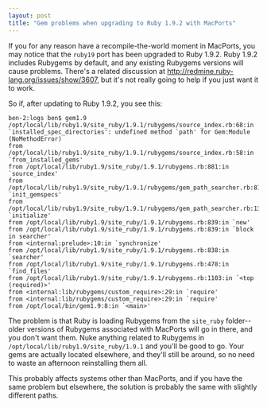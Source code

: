 ```yaml
---
layout: post
title: "Gem problems when upgrading to Ruby 1.9.2 with MacPorts"
---
```

If you for any reason have a recompile-the-world moment in MacPorts, you may notice that the `ruby19` port has been upgraded to Ruby 1.9.2.  Ruby 1.9.2 includes Rubygems by default, and any existing Rubygems versions will cause problems.  There's a related discussion at <http://redmine.ruby-lang.org/issues/show/3607>, but it's not really going to help if you just want it to work.

So if, after updating to Ruby 1.9.2, you see this:

    ben-2:logs ben$ gem1.9
    /opt/local/lib/ruby1.9/site_ruby/1.9.1/rubygems/source_index.rb:68:in `installed_spec_directories': undefined method `path' for Gem:Module (NoMethodError)
    from /opt/local/lib/ruby1.9/site_ruby/1.9.1/rubygems/source_index.rb:58:in `from_installed_gems'
    from /opt/local/lib/ruby1.9/site_ruby/1.9.1/rubygems.rb:881:in `source_index'
    from /opt/local/lib/ruby1.9/site_ruby/1.9.1/rubygems/gem_path_searcher.rb:81:in `init_gemspecs'
    from /opt/local/lib/ruby1.9/site_ruby/1.9.1/rubygems/gem_path_searcher.rb:13:in `initialize'
    from /opt/local/lib/ruby1.9/site_ruby/1.9.1/rubygems.rb:839:in `new'
    from /opt/local/lib/ruby1.9/site_ruby/1.9.1/rubygems.rb:839:in `block in searcher'
    from <internal:prelude>:10:in `synchronize'
    from /opt/local/lib/ruby1.9/site_ruby/1.9.1/rubygems.rb:838:in `searcher'
    from /opt/local/lib/ruby1.9/site_ruby/1.9.1/rubygems.rb:478:in `find_files'
    from /opt/local/lib/ruby1.9/site_ruby/1.9.1/rubygems.rb:1103:in `<top (required)>'
    from <internal:lib/rubygems/custom_require>:29:in `require'
    from <internal:lib/rubygems/custom_require>:29:in `require'
    from /opt/local/bin/gem1.9:8:in `<main>'
    
The problem is that Ruby is loading Rubygems from the `site_ruby` folder--older versions of Rubygems associated with MacPorts will go in there, and you don't want them.  Nuke anything related to Rubygems in `/opt/local/lib/ruby1.9/site_ruby/1.9.1` and you'll be good to go.  Your gems are actually located elsewhere, and they'll still be around, so no need to waste an afternoon reinstalling them all.

This probably affects systems other than MacPorts, and if you have the same problem but elsewhere, the solution is probably the same with slightly different paths.

